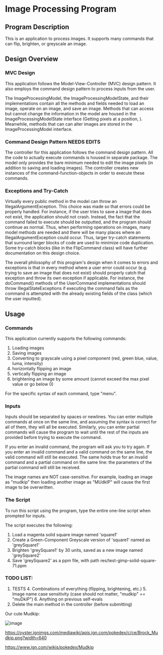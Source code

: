# Image Processing Program

## Program Description

This is an application to process images. It supports many commands
that can flip, brighten, or greyscale an image.

## Design Overview
### MVC Design
This application follows the Model-View-Controller (MVC) design pattern. 
It also employs the command design pattern to process inputs from the user. 

The ImageProcessingModel, the ImageProcessingModelState, and their implementations contain
all the methods and fields needed to load an image, operate on an image, and save an image.
Methods that can access but cannot change the information in the model are housed in the
ImageProcessingModelState interface (Getting pixels at a position, ). Meanwhile, methods that can 
can alter images are stored in the ImageProcessingModel interface.

### Command Design Pattern NEEDS EDITS
The controller for this application follows the command design pattern. All the code
to actually execute commands is housed in separate package. The model only provides the bare
minimum needed to edit the image pixels (in addition to saving and loading images). The controller
creates new instances of the command-function-objects in order to execute these commands.

### Exceptions and Try-Catch

Virtually every public method in the model can throw an IllegalArgumentException. This choice was 
made so that errors could be properly handled. For instance, if the user tries to save a image
that does not exist, the application should not crash. Instead, the fact that the command
failed to execute should be outputted, and the program should continue as normal. Thus, when 
performing operations on images, many model methods are needed and there will be many places where
an IllegalArgumentException could occur. Thus, larger try-catch statements that surround larger
blocks of code are used to minimize code duplication. Some try-catch blocks (like in the 
FlipCommand class) will have further documentation on this design choice.

The overall philosophy of this program's design when it comes to errors and exceptions
is that in every method where a user error could occur (e.g. trying to save an image that
does not exist) should properly catch that exception and throw its own exception if applicable.
For instance, the doCommand() methods of the UserCommand implementations should throw 
IllegalStateExceptions if executing the command fails as the command is attempted with 
the already existing fields of the class (which the user inputted). 


## Usage

### Commands
This application currently supports the following commands:
1. Loading images  
2. Saving images 
3. Converting to grayscale using a pixel component (red, green blue, value, luma, intensity)
4. horizontally flipping an image
5. vertically flipping an image
6. brightening an image by some amount (cannot exceed the max pixel value or go below 0)

For the specific syntax of each command, type "menu". 

### Inputs

Inputs should be separated by spaces or newlines. You can enter multiple
commands at once on the same line, and assuming the syntax is correct for all
of them, they will all be executed. Similarly, you can enter partial commands
will cause the program to wait until the rest of the inputs are provided before
trying to execute the command. 

If you enter an invalid command, the program will ask you to try again. If you
enter an invalid command and a valid command on the same line, the valid
command will still be executed. The same holds true for an invalid command and a partial
command on the same line: the parameters of the partial command will still be
received.

The image names are NOT case-sensitive. For example, loading an image as "mudkip"
then loading another image as "MUdkIP" will cause the first image to be
overwritten. 

### The Script

To run this script using the program, type the entire one-line script when prompted for inputs.

The script executes the following:
1. Load a magenta solid square image named 'square1'
2. Create a Green-Component Greyscale version of 'square1' named as 'greySquare1'
3. Brighten 'greySquare1' by 30 units, saved as a new image named 'greySquare2'
4. Save 'greySquare2' as a ppm file, with path res/test-gimp-solid-square-71.ppm

### TODO LIST:
1. TESTS
   4. Combinations of everything (flipping, brightening, etc.)
   5. Image name case sensitivity (case should not matter, "mudkip" == "muDkiP")
   6. Anything on previous self-evals
2. Delete the main method in the controller (before submitting)


Our cute Mudkip:
   
![image](https://user-images.githubusercontent.com/91173669/172420508-6c48594d-e49d-48df-986f-c9852c7d5313.png)

https://oyster.ignimgs.com/mediawiki/apis.ign.com/pokedex/c/ce/Brock_Mudkip.png?width=640

https://www.ign.com/wikis/pokedex/Mudkip
